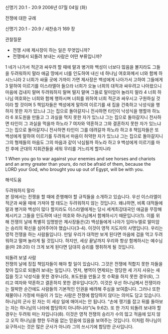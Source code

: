 신명기 20:1 - 20:9 
2006년 07월 04일 (화)

전쟁에 대한 규례



신명기 20:1 - 20:9 / 새찬송가 169 장


관찰질문
- 전쟁 시에 제사장이 하는 일은 무엇입니까?
- 전쟁에서 되돌려 보내는 사람은 어떤 부류입니까?

1 네가 나가서 적군과 싸우려 할 때에 말과 병거와 백성이 너보다 많음을 볼지라도 그들을 두려워하지 말라 애굽 땅에서 너를 인도하여 내신 네 하나님 여호와께서 너와 함께 하시느니라 2 너희가 싸울 곳에 가까이 가면 제사장은 백성에게 나아가서 고하여 그들에게 3 말하여 이르기를 이스라엘아 들으라 너희가 오늘 너희의 대적과 싸우려고 나아왔으니 마음에 겁내지 말며 두려워하지 말며 떨지 말며 그들로 말미암아 놀라지 말라 4 너희 하나님 여호와는 너희와 함께 행하시며 너희를 위하여 너희 적군과 싸우시고 구원하실 것이라 할 것이며 5 책임자들은 백성에게 말하여 이르기를 새 집을 건축하고 낙성식을 행하지 못한 자가 있느냐 그는 집으로 돌아갈지니 전사하면 타인이 낙성식을 행할까 하노라 6 포도원을 만들고 그 과실을 먹지 못한 자가 있느냐 그는 집으로 돌아갈지니 전사하면 타인이 그 과실을 먹을까 하노라 7 여자와 약혼하고 그와 결혼하지 못한 자가 있느냐 그는 집으로 돌아갈지니 전사하면 타인이 그를 데려갈까 하노라 하고 8 책임자들은 또 백성에게 말하여 이르기를 두려워서 마음이 허약한 자가 있느냐 그는 집으로 돌아갈지니 그의 형제들의 마음도 그의 마음과 같이 낙심될까 하노라 하고 9 백성에게 이르기를 마친 후에 군대의 지휘관들을 세워 무리를 거느리게 할지니라 

1  When you go to war against your enemies and see horses and chariots and an army greater than yours, do not be afraid of them, because the LORD your God, who brought you up out of Egypt, will be with you.

해석도움





두려워하지 말라  
본 장에서는 전쟁을 할 때에 준행해야 할 규칙들을 소개하고 있습니다. 우선 이스라엘이 적군과 싸울 때에 가져야 할 태도는 두려워하지 않는 것입니다. 왜냐하면, 비록 대적들에 말과 병거와 백성이 많다 할지라도 이스라엘에게는 당시 세계최강대국인 애굽을 무장해제시키고 그들을 인도하여 내신 여호와 하나님께서 함께하시기 때문입니다(1). 이를 위해 전쟁의 날에 특별히 임명받은 제사장들은(2) 백성들에게 나아가 임마누엘로 말미암는 승리의 확신을 심어주어야 했습니다(3-4). 이것이 영적 지도자의 사명입니다. 우리는 영적 전쟁을 하는 사람들입니다. 만일 우리가 대적만 보게 된다면 마음에 겁을 먹고 두려워하고 떨며 놀라게 될 것입니다. 하지만, 세상 끝날까지 우리와 항상 함께하시는 예수님을(마 28:20) 더 크게 보게 된다면 담대히 승리를 쟁취하게 될 것입니다.   

되돌려 보낼 사람  
전쟁의 날에 징집 책임자들이 해야 할 일이 있습니다. 그것은 전쟁에 적합지 못한 자들을 찾아 집으로 되돌려 보내는 일입니다. 먼저, 병역이 면제되는 정당한 세 가지 사유는 새집을 짓고 낙성식을 못한 경우나(5), 포도원을 만들고 첫 수확을 하지 못한 경우(6), 그리고 여자와 약혼하고 결혼하지 못한 경우입니다(7). 이것은 우선 하나님께서 전쟁이라는 절박한 순간에도 사람들의 기본적인 인권을 배려해 주심을 보여줍니다. 그러나 또한 재물이나 가정에 마음이 가 있는 사람은 전쟁에 합당하지 않다는 의미도 담고 있습니다. 하나님의 군사 된 자는 이 세상 일에 매어서는 안 됩니다. “손에 쟁기를 잡고 뒤를 돌아보는 자는 하나님의 나라에 합당하지 아니하니라”(눅 9:62). 또 한 가지 되돌려 보내야 할 경우는 두려워 떠는 자입니다(8). 이것은 영적 전쟁의 승리가 수의 많고 적음에 있지 않고 오직 하나님을 향한 두려움 없는 믿음에 있음을 보여주는 것입니다. 이처럼 하나님이 요구하시는 것은 많은 군사가 아니라 그의 쓰시기에 합당한 군사입니다.